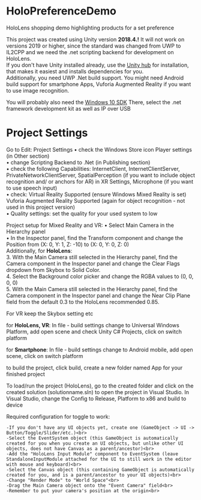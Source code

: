 # HoloPreferenceDemo
HoloLens shopping demo highlighting products for a set preference

This project was created using Unity version <b>2018.4.!</b> It will not work on versions 2019 or higher, since the standard was changed from UWP to IL2CPP and we need the .net scripting backend for development on HoloLens.<br>
If you don't have Unity installed already, use the <a href="https://unity3d.com/get-unity/download">Unity hub</a> for installation, that makes it easiest and installs dependencies for you.<br>
Additionally, you need UWP .Net build support. You might need Android build support for smartphone Apps, Vuforia Augmented Reality if you want to use image recognition.

You will probably also need the <a href="https://developer.microsoft.com/de-de/windows/downloads/windows-10-sdk/">Windows 10 SDK</a>
There, select the .net framework development kit as well as IP over USB

# Project Settings

Go to Edit:
Project Settings
• check the Windows Store icon Player settings (in Other section)<br>
• change Scripting Backend to .Net (in Publishing section)<br>
• check the following Capabilities: InternetClient, InternetClientServer, PrivateNetworkClientServer, SpatialPerception (if you want to include object
recognition and/ or anchors for AR) in XR Settings, Microphone (if you want to use speech input)<br>
• check: Virtual Reality Supported (ensure Windows Mixed Reality is set)
Vuforia Augmented Reality Supported (again for object recognition - not used in this project version) <br>
• Quality settings: set the quality for your used system to low

Project setup for Mixed Reality and VR:
• Select Main Camera in the Hierarchy panel <br>
• In the Inspector panel, find the Transform component and change the Position from (X: 0, Y: 1, Z: -10) to (X: 0, Y: 0, Z: 0)<br>
Additionally, for <b>HoloLens</b>: <br>
3. With the Main Camera still selected in the Hierarchy panel, find the Camera component in the Inspector panel and change the Clear Flags dropdown from Skybox to Solid Color. <br>
4. Select the Background color picker and change the RGBA values to (0, 0, 0, 0) <br>
5. With the Main Camera still selected in the Hierarchy panel, find the Camera component in the Inspector panel and change the Near Clip Plane field from the default 0.3 to the HoloLens recommended 0.85. <br>

For VR keep the Skybox setting etc

for <b>HoloLens, VR</b>: In file - build settings change to Universal Windows Platform, add open scene and check Unity C# Projects, click on switch platform

for <b>Smartphone</b>: In file - build settings change to Android mobile, add open scene, click on switch platform

to build the project, click build, create a new folder named App for your
finished project

To load/run the project (HoloLens), go to the created folder and click on the created solution (solutionname.sln)  to open the project in Visual Studio. In Visual Studio, change the Config to Release, Platform to x86 and build to device

Required configuration for toggle to work:

    -If you don't have any UI objects yet, create one (GameObject -> UI -> Button/Toggle/Slider/etc.)<br>
    -Select the EventSystem object (this GameObject is automatically created for you when you create an UI objects, but unlike other UI objects, does not have Canvas as a parent/ancestor)<br>
    -Add the "HoloLens Input Module" component to EventSystem (leave StandaloneInputModule attached for the UI to still work in the editor with mouse and keyboard)<br>
    -Select the Canvas object (this containing GameObject is automatically created for you, and is a parent/ancestor to your UI objects)<br>
    -Change "Render Mode" to "World Space"<br>
    -Drag the Main Camera object onto the "Event Camera" field<br>
    -Remember to put your camera's position at the origin<br>
